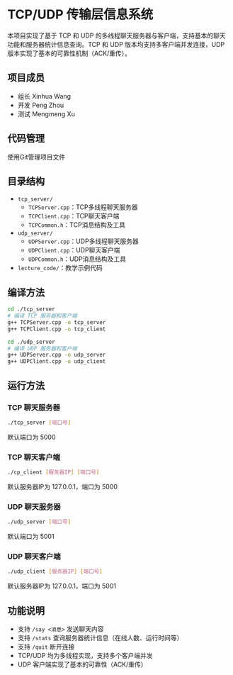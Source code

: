 # TCP/UDP 传输层信息系统

本项目实现了基于 TCP 和 UDP 的多线程聊天服务器与客户端，支持基本的聊天功能和服务器统计信息查询。TCP 和 UDP 版本均支持多客户端并发连接，UDP 版本实现了基本的可靠性机制（ACK/重传）。

## 项目成员
- 组长 Xinhua Wang
- 开发 Peng Zhou
- 测试 Mengmeng Xu

## 代码管理
使用Git管理项目文件
## 目录结构

- `tcp_server/`  
  - `TCPServer.cpp`：TCP多线程聊天服务器  
  - `TCPClient.cpp`：TCP聊天客户端  
  - `TCPCommon.h`：TCP消息结构及工具  
- `udp_server/`  
  - `UDPServer.cpp`：UDP多线程聊天服务器  
  - `UDPClient.cpp`：UDP聊天客户端  
  - `UDPCommon.h`：UDP消息结构及工具  
- `lecture_code/`：教学示例代码  

## 编译方法

```sh
cd ./tcp_server
# 编译 TCP 服务器和客户端
g++ TCPServer.cpp -o tcp_server
g++ TCPClient.cpp -o tcp_client

cd ./udp_server
# 编译 UDP 服务器和客户端
g++ UDPServer.cpp -o udp_server
g++ UDPClient.cpp -o udp_client
```
## 运行方法

### TCP 聊天服务器

```sh
./tcp_server [端口号]
```
默认端口为 5000

### TCP 聊天客户端

```sh
./cp_client [服务器IP] [端口号]
```
默认服务器IP为 127.0.0.1，端口为 5000

### UDP 聊天服务器

```sh
./udp_server [端口号]
```
默认端口为 5001

### UDP 聊天客户端

```sh
./udp_client [服务器IP] [端口号]
```
默认服务器IP为 127.0.0.1，端口为 5001

## 功能说明

- 支持 `/say <消息>` 发送聊天内容
- 支持 `/stats` 查询服务器统计信息（在线人数、运行时间等）
- 支持 `/quit` 断开连接
- TCP/UDP 均为多线程实现，支持多个客户端并发
- UDP 客户端实现了基本的可靠性（ACK/重传）

